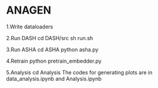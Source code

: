 # ANAGEN

1.Write dataloaders 

2.Run DASH
cd DASH/src
sh run.sh

3.Run ASHA
cd ASHA
python asha.py 

4.Retrain
python pretrain_embedder.py

5.Analysis
cd Analysis
The codes for generating plots are in data_analysis.ipynb and Analysis.ipynb
